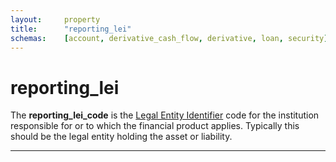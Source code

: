 ```yaml
---
layout:		property
title:		"reporting_lei"
schemas:	[account, derivative_cash_flow, derivative, loan, security]
---
```


# reporting_lei
The **reporting_lei_code** is the [Legal Entity Identifier][lei] code for the institution responsible for or to which the financial product applies.
Typically this should be the legal entity holding the asset or liability.

---
[lei]: https://www.gleif.org/
